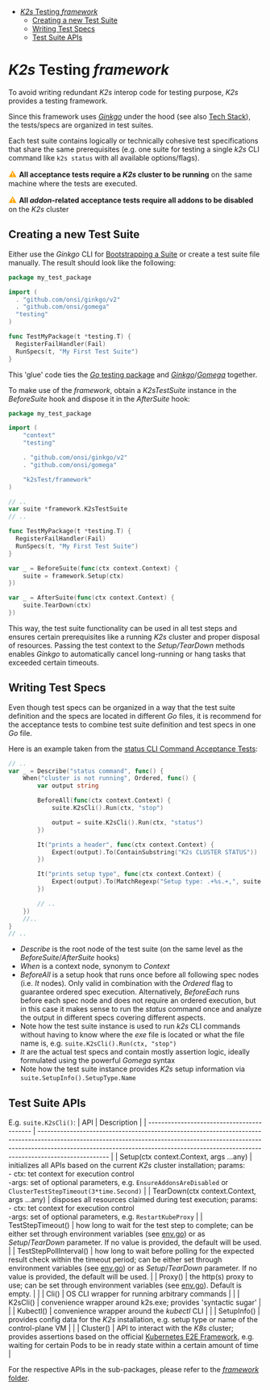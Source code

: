 <!--
SPDX-FileCopyrightText: © 2023 Siemens Healthcare GmbH

SPDX-License-Identifier: MIT
-->

- [*K2s* Testing *framework*](#k2s-testing-framework)
	- [Creating a new Test Suite](#creating-a-new-test-suite)
	- [Writing Test Specs](#writing-test-specs)
	- [Test Suite APIs](#test-suite-apis)


# *K2s* Testing *framework*
To avoid writing redundant *K2s* interop code for testing purpose, *K2s* provides a testing framework.

Since this framework uses [*Ginkgo*](https://onsi.github.io/ginkgo/#top) under the hood (see also [Tech Stack](../README.md#tech-stack)), the tests/specs are organized in test suites.

Each test suite contains logically or technically cohesive test specifications that share the same prerequisites (e.g. one suite for testing a single *k2s* CLI command like `k2s status` with all available options/flags).

<span style="color:orange;font-size:medium">**⚠** </span> **All acceptance tests require a *K2s* cluster to be running** on the same machine where the tests are executed.

<span style="color:orange;font-size:medium">**⚠** </span> **All *addon*-related acceptance tests require all addons to be disabled** on the *K2s* cluster

## Creating a new Test Suite
Either use the *Ginkgo* CLI for [Bootstrapping a Suite](https://onsi.github.io/ginkgo/#bootstrapping-a-suite) or create a test suite file manually. The result should look like the following:

```go
package my_test_package

import (
  . "github.com/onsi/ginkgo/v2"
  . "github.com/onsi/gomega"
  "testing"
)

func TestMyPackage(t *testing.T) {
  RegisterFailHandler(Fail)
  RunSpecs(t, "My First Test Suite")
}
```
This 'glue' code ties the [*Go* testing package](https://pkg.go.dev/testing) and [*Ginkgo*](https://onsi.github.io/ginkgo/#top)/[*Gomega*](https://onsi.github.io/gomega/#top) together.

To make use of the *framework*, obtain a *K2sTestSuite* instance in the *BeforeSuite* hook and dispose it in the *AfterSuite* hook:

```go
package my_test_package

import (
	"context"
	"testing"

	. "github.com/onsi/ginkgo/v2"
	. "github.com/onsi/gomega"

	"k2sTest/framework"
)

// ..
var suite *framework.K2sTestSuite
// ..

func TestMyPackage(t *testing.T) {
  RegisterFailHandler(Fail)
  RunSpecs(t, "My First Test Suite")
}

var _ = BeforeSuite(func(ctx context.Context) {
	suite = framework.Setup(ctx)
})

var _ = AfterSuite(func(ctx context.Context) {
	suite.TearDown(ctx)
})
```
This way, the test suite functionality can be used in all test steps and ensures certain prerequisites like a running *K2s* cluster and proper disposal of resources. Passing the test context to the *Setup/TearDown* methods enables *Ginkgo* to automatically cancel long-running or hang tasks that exceeded certain timeouts.

## Writing Test Specs
Even though test specs can be organized in a way that the test suite definition and the specs are located in different *Go* files, it is recommend for the acceptance tests to combine test suite definition and test specs in one *Go* file.

Here is an example taken from the [status CLI Command Acceptance Tests](../e2e/cli/cmd/status/status_test.go):

```go
// ..
var _ = Describe("status command", func() {
	When("cluster is not running", Ordered, func() {
		var output string

		BeforeAll(func(ctx context.Context) {
			suite.K2sCli().Run(ctx, "stop")

			output = suite.K2sCli().Run(ctx, "status")
		})

		It("prints a header", func(ctx context.Context) {
			Expect(output).To(ContainSubstring("K2s CLUSTER STATUS"))
		})

		It("prints setup type", func(ctx context.Context) {
			Expect(output).To(MatchRegexp("Setup type: .+%s.+,", suite.SetupInfo().SetupType.Name))
		})

        // ..
    })
    //..
}
// ..
```
- *Describe* is the root node of the test suite (on the same level as the *BeforeSuite*/*AfterSuite* hooks)
- *When* is a context node, synonym to *Context*
- *BeforeAll* is a setup hook that runs once before all following spec nodes (i.e. *It* nodes). Only valid in combination with the *Ordered* flag to guarantee ordered spec execution. Alternatively, *BeforeEach* runs before each spec node and does not require an ordered execution, but in this case it makes sense to run the *status* command once and analyze the output in different specs covering different aspects.
- Note how the test suite instance is used to run *k2s* CLI commands without having to know where the *exe* file is located or what the file name is, e.g. `suite.K2sCli().Run(ctx, "stop")`
- *It* are the actual test specs and contain mostly assertion logic, ideally formulated using the powerful *Gomega* syntax
- Note how the test suite instance provides *K2s* setup information via `suite.SetupInfo().SetupType.Name`

## Test Suite APIs
E.g. `suite.K2sCli()`:
| API                                        | Description                                                                                                                                                                                                                                                      |
| ------------------------------------------ | ---------------------------------------------------------------------------------------------------------------------------------------------------------------------------------------------------------------------------------------------------------------- |
| Setup(ctx context.Context, args ...any)    | initializes all APIs based on the current *K2s* cluster installation; params:<br>- ctx: tet context for execution control<br>-args: set of optional parameters, e.g. `EnsureAddonsAreDisabled` or `ClusterTestStepTimeout(3*time.Second)`                        |
| TearDown(ctx context.Context, args ...any) | disposes all resources claimed during test execution; params:<br>- ctx: tet context for execution control<br>-args: set of optional parameters, e.g. `RestartKubeProxy`                                                                                          |
| TestStepTimeout()                          | how long to wait for the test step to complete; can be either set through environment variables (see [env.go](env.go)) or as *Setup*/*TearDown* parameter. If no value is provided, the default will be used.                                                    |
| TestStepPollInterval()                     | how long to wait before polling for the expected result check within the timeout period; can be either set through environment variables (see [env.go](env.go)) or as *Setup*/*TearDown* parameter. If no value is provided, the default will be used.           |
| Proxy()                                    | the http(s) proxy to use; can be set through environment variables (see [env.go](env.go)). Default is empty.                                                                                                                                                     |  |
| Cli()                                      | OS CLI wrapper for running arbitrary commands                                                                                                                                                                                                                    |  |
| K2sCli()                                   | convenience wrapper around k2s.exe; provides 'syntactic sugar'                                                                                                                                                                                                   |  |
| Kubectl()                                  | convenience wrapper around the *kubectl* CLI                                                                                                                                                                                                                     |  |
| SetupInfo()                                | provides config data for the *K2s* installation, e.g. setup type or name of the control-plane VM                                                                                                                                                                 |  |
| Cluster()                                  | API to interact with the *K8s* cluster; provides assertions based on the official [Kubernetes E2E Framework](https://github.com/kubernetes-sigs/e2e-framework#e2e-framework), e.g. waiting for certain Pods to be in ready state within a certain amount of time |

For the respective APIs in the sub-packages, please refer to the [*framework* folder](./).